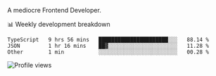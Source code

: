 A mediocre Frontend Developer.

📊 Weekly development breakdown
<!--START_SECTION:waka-->

```text
TypeScript   9 hrs 56 mins   ██████████████████████░░░   88.14 %
JSON         1 hr 16 mins    ██▓░░░░░░░░░░░░░░░░░░░░░░   11.28 %
Other        1 min           ░░░░░░░░░░░░░░░░░░░░░░░░░   00.28 %
```

<!--END_SECTION:waka-->

<img src="https://gpvc.arturio.dev/iqbalfasri" alt="Profile views"/>
